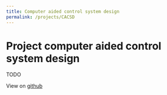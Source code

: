 ```yaml
---
title: Computer aided control system design
permalink: /projects/CACSD
---
```

# Project computer aided control system design
TODO

View on [github](https://github.com/Zilleplus/computerGestuurdeRegeltechnieken)